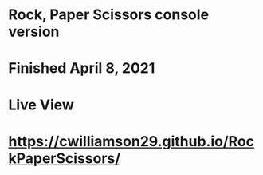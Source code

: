 # Rock, Paper Scissors console version
# Finished April 8, 2021
#
# Live View
# https://cwilliamson29.github.io/RockPaperScissors/